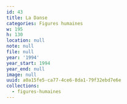 ```yaml
---
id: 43
title: La Danse
categories: Figures humaines
w: 195
h: 130
location: null
note: null
file: null
year: '1994'
year_start: 1994
year_end: null
image: null
uuid: a0a15fe5-ca77-4ce6-8da1-79f32ebd7e6e
collections:
  - figures-humaines
---
```


